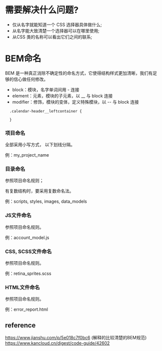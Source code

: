 # 需要解决什么问题?
  * 仅从名字就能知道一个 CSS 选择器具体做什么;
  * 从名字能大致清楚一个选择器可以在哪里使用;
  * 从CSS 类的名称可以看出它们之间的联系;

# BEM命名
BEM 是一种真正消除不确定性的命名方式，它使得结构样式更加清晰，我们有足够的信心做任何修改。

  * block：模块，名字单词间用 - 连接
  * element：元素，模块的子元素，以 __ 与 block 连接
  * modifier：修饰，模块的变体，定义特殊模块，以 -- 与 block 连接

```
  .calendar-header__leftcontainer {
     
  }
```
### 项目命名
 全部采用小写方式， 以下划线分隔。

例：my_project_name

### 目录命名
参照项目命名规则；

有复数结构时，要采用复数命名法。

例：scripts, styles, images, data_models

### JS文件命名
参照项目命名规则。

例：account_model.js

### CSS, SCSS文件命名
参照项目命名规则。

例：retina_sprites.scss

### HTML文件命名
参照项目命名规则。

例：error_report.html

## reference
https://www.jianshu.com/p/5e018c7f0bc6 (解释的比较清楚的BEM规范)
https://www.kancloud.cn/digest/code-guide/42602